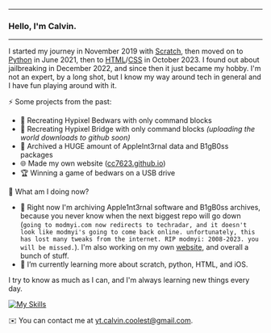 ***

### Hello, I'm Calvin.

<!--
**cc7623/cc7623** is a ✨ _special_ ✨ repository because its `README.md` (this file) appears on your GitHub profile.

Here are some ideas to get you started:

- 🔭 I’m currently working on ...
- 🌱 I’m currently learning ...
- 👯 I’m looking to collaborate on ...
- 🤔 I’m looking for help with ...
- 💬 Ask me about ...
- 📫 How to reach me: ...
- 😄 Pronouns: ...
- ⚡ Fun fact: ...
-->

***

I started my journey in November 2019 with [Scratch](https://scratch.mit.edu), then moved on to [Python](https://python.org) in June 2021, then to [HTML](https://en.wikipedia.org/wiki/HTML)/[CSS](https://en.wikipedia.org/wiki/CSS) in October 2023. I found out about jailbreaking in December 2022, and since then it just became my hobby. I'm not an expert, by a long shot, but I know my way around tech in general and I have fun playing around with it.

⚡ Some projects from the past:
- 💽 Recreating Hypixel Bedwars with only command blocks
- 🏹 Recreating Hypixel Bridge with only command blocks *(uploading the world downloads to github soon)*
- 💾 Archived a HUGE amount of AppleInt3rnal data and B1gB0ss packages
- 🌐 Made my own website ([cc7623.github.io](https://cc7623.github.io))
- 🏆 Winning a game of bedwars on a USB drive

🧠 What am I doing now?
- 🔭 Right now I'm archiving Apple1nt3rnal software and B1gB0ss archives, because you never know when the next biggest repo will go down (`going to modmyi.com now redirects to techradar, and it doesn't look like modmyi's going to come back online. unfortunately, this has lost many tweaks from the internet. RIP modmyi: 2008-2023. you will be missed.`). I'm also working on my own [website](https://cc7623.github.io), and overall a bunch of stuff.
- 🌱 I’m currently learning more about scratch, python, HTML, and iOS.

I try to know as much as I can, and I'm always learning new things every day.

<!--- [![my stats!](https://github-readme-stats.vercel.app/api?username=cc7623&show_icons=true&theme=github_dark)](https://github.com/anuraghazra/github-readme-stats) !--->

[![My Skills](https://skillicons.dev/icons?i=html,css,js,jquery,python,linux,vscode&theme=dark)](https://skillicons.dev)


✉️ You can contact me at yt.calvin.coolest@gmail.com.
